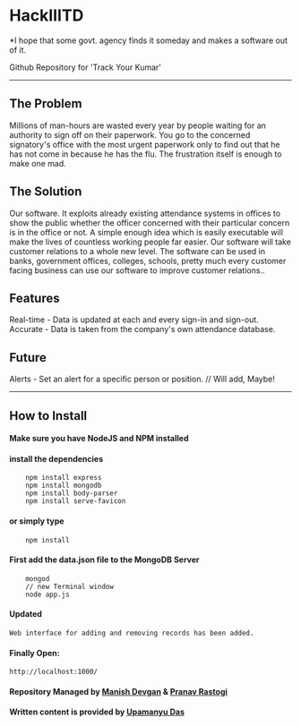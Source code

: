 # HackIIITD

*I hope that some govt. agency finds it someday and makes a software out of it.

Github Repository for 'Track Your Kumar'

-----------------------------------------------------------------------------------------------------------------------------------

## The Problem

Millions of man-hours are wasted every year by people waiting for an authority to sign off on their paperwork. You go to the concerned signatory's office with the most urgent paperwork only to find out that he has not come in because he has the flu. The frustration itself is enough to make one mad.

## The Solution

Our software. It exploits already existing attendance systems in offices to show the public whether the officer concerned with their particular concern is in the office or not. A simple enough idea which is easily executable will make the lives of countless working people far easier. Our software will take customer relations to a whole new level. The software can be used in banks, government offices, colleges, schools, pretty much every customer facing business can use our software to improve customer relations.. 

## Features

Real-time - Data is updated at each and every sign-in and sign-out.<br>
Accurate - Data is taken from the company's own attendance database.<br>

## Future

Alerts - Set an alert for a specific person or position. // Will add, Maybe!

-----------------------------------------------------------------------------------------------------------------------------
## How to Install
#### Make sure you have NodeJS and NPM installed
#### install the dependencies
```Shell
    npm install express
    npm install mongodb
    npm install body-parser
    npm install serve-favicon
```
    
#### or simply type
```Shell
    npm install
```
#### First add the data.json file to the MongoDB Server
```Shell
    mongod
    // new Terminal window
    node app.js
```
    
#### Updated
    Web interface for adding and removing records has been added.

#### Finally Open:
    http://localhost:1000/

#### Repository Managed by [Manish Devgan](https://github.com/gabru-md) & [Pranav Rastogi](https://github.com/pranav-rastogi)
#### Written content is provided by [Upamanyu Das](https://www.facebook.com/profile.php?id=100013171476679)
